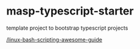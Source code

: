 # masp-typescript-starter

template project to bootstrap typescript projects

[/linux-bash-scripting-awesome-guide](https://likegeeks.com/linux-bash-scripting-awesome-guide-part3/)